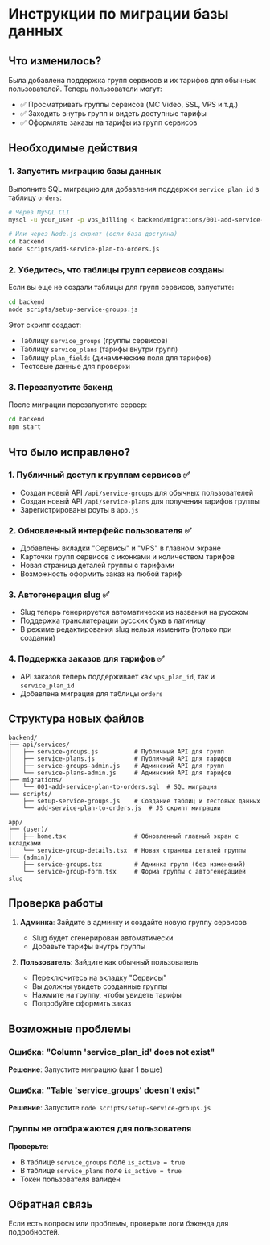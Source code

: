 # Инструкции по миграции базы данных

## Что изменилось?

Была добавлена поддержка групп сервисов и их тарифов для обычных пользователей. Теперь пользователи могут:
- ✅ Просматривать группы сервисов (MC Video, SSL, VPS и т.д.)
- ✅ Заходить внутрь групп и видеть доступные тарифы
- ✅ Оформлять заказы на тарифы из групп сервисов

## Необходимые действия

### 1. Запустить миграцию базы данных

Выполните SQL миграцию для добавления поддержки `service_plan_id` в таблицу `orders`:

```bash
# Через MySQL CLI
mysql -u your_user -p vps_billing < backend/migrations/001-add-service-plan-to-orders.sql

# Или через Node.js скрипт (если база доступна)
cd backend
node scripts/add-service-plan-to-orders.js
```

### 2. Убедитесь, что таблицы групп сервисов созданы

Если вы еще не создали таблицы для групп сервисов, запустите:

```bash
cd backend
node scripts/setup-service-groups.js
```

Этот скрипт создаст:
- Таблицу `service_groups` (группы сервисов)
- Таблицу `service_plans` (тарифы внутри групп)
- Таблицу `plan_fields` (динамические поля для тарифов)
- Тестовые данные для проверки

### 3. Перезапустите бэкенд

После миграции перезапустите сервер:

```bash
cd backend
npm start
```

## Что было исправлено?

### 1. **Публичный доступ к группам сервисов** ✅
- Создан новый API `/api/service-groups` для обычных пользователей
- Создан новый API `/api/service-plans` для получения тарифов группы
- Зарегистрированы роуты в `app.js`

### 2. **Обновленный интерфейс пользователя** ✅
- Добавлены вкладки "Сервисы" и "VPS" в главном экране
- Карточки групп сервисов с иконками и количеством тарифов
- Новая страница деталей группы с тарифами
- Возможность оформить заказ на любой тариф

### 3. **Автогенерация slug** ✅
- Slug теперь генерируется автоматически из названия на русском
- Поддержка транслитерации русских букв в латиницу
- В режиме редактирования slug нельзя изменить (только при создании)

### 4. **Поддержка заказов для тарифов** ✅
- API заказов теперь поддерживает как `vps_plan_id`, так и `service_plan_id`
- Добавлена миграция для таблицы `orders`

## Структура новых файлов

```
backend/
├── api/services/
│   ├── service-groups.js          # Публичный API для групп
│   ├── service-plans.js           # Публичный API для тарифов
│   ├── service-groups-admin.js    # Админский API для групп
│   └── service-plans-admin.js     # Админский API для тарифов
├── migrations/
│   └── 001-add-service-plan-to-orders.sql  # SQL миграция
└── scripts/
    ├── setup-service-groups.js    # Создание таблиц и тестовых данных
    └── add-service-plan-to-orders.js  # JS скрипт миграции

app/
├── (user)/
│   ├── home.tsx                   # Обновленный главный экран с вкладками
│   └── service-group-details.tsx  # Новая страница деталей группы
└── (admin)/
    ├── service-groups.tsx         # Админка групп (без изменений)
    └── service-group-form.tsx     # Форма группы с автогенерацией slug
```

## Проверка работы

1. **Админка**: Зайдите в админку и создайте новую группу сервисов
   - Slug будет сгенерирован автоматически
   - Добавьте тарифы внутрь группы

2. **Пользователь**: Зайдите как обычный пользователь
   - Переключитесь на вкладку "Сервисы"
   - Вы должны увидеть созданные группы
   - Нажмите на группу, чтобы увидеть тарифы
   - Попробуйте оформить заказ

## Возможные проблемы

### Ошибка: "Column 'service_plan_id' does not exist"
**Решение**: Запустите миграцию (шаг 1 выше)

### Ошибка: "Table 'service_groups' doesn't exist"
**Решение**: Запустите `node scripts/setup-service-groups.js`

### Группы не отображаются для пользователя
**Проверьте**:
- В таблице `service_groups` поле `is_active = true`
- В таблице `service_plans` поле `is_active = true`
- Токен пользователя валиден

## Обратная связь

Если есть вопросы или проблемы, проверьте логи бэкенда для подробностей.
